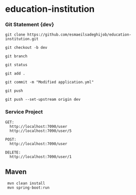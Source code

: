 # education-institution

### Git Statement {dev}
````
git clone https://github.com/esmaeilsadeghijob/education-institution.git

git checkout -b dev

git branch

git status

git add .

git commit -m "Modified application.yml"

git push

git push --set-upstream origin dev

````

### Service Project
````
GET: 
  http://localhost:7090/user
  http://localhost:7090/user/5

POST:
  http://localhost:7090/user

DELETE:
  http://localhost:7090/user/1
````

## Maven
````
 mvn clean install
 mvn spring-boot:run
````